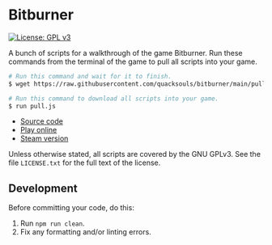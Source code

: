 # Bitburner

[![License: GPL v3](https://img.shields.io/badge/License-GPL%20v3-blue.svg)](http://www.gnu.org/licenses/gpl-3.0)

A bunch of scripts for a walkthrough of the game Bitburner. Run these commands
from the terminal of the game to pull all scripts into your game.

```sh
# Run this command and wait for it to finish.
$ wget https://raw.githubusercontent.com/quacksouls/bitburner/main/pull.js pull.js

# Run this command to download all scripts into your game.
$ run pull.js
```

<!-- prettier-ignore -->
- [Source code](https://github.com/bitburner-official/bitburner-src)
- [Play online](https://danielyxie.github.io/bitburner/)
- [Steam version](https://store.steampowered.com/app/1812820/Bitburner/)

Unless otherwise stated, all scripts are covered by the GNU GPLv3. See the file
`LICENSE.txt` for the full text of the license.

## Development

Before committing your code, do this:

1. Run `npm run clean`.
1. Fix any formatting and/or linting errors.
